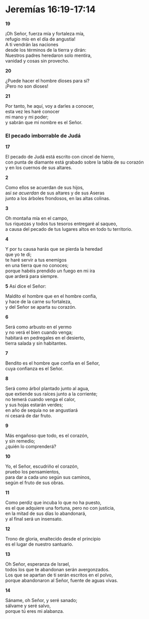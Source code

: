 # Jeremías 16:19-17:14

**19** 

¡Oh Señor, fuerza mía y fortaleza mía,  
refugio mío en el día de angustia\!  
A ti vendrán las naciones  
desde los términos de la tierra y dirán:  
Nuestros padres heredaron solo mentira,  
vanidad y cosas sin provecho.

**20** 

¿Puede hacer el hombre dioses para sí?  
¡Pero no son dioses\!

**21** 

Por tanto, he aquí, voy a darles a conocer,  
esta vez les haré conocer  
mi mano y mi poder;  
y sabrán que mi nombre es el Señor.

### **El pecado imborrable de Judá**

**17** 

El pecado de Judá está escrito con cincel de hierro,  
con punta de diamante está grabado sobre la tabla de su corazón  
y en los cuernos de sus altares.

**2** 

Como ellos se acuerdan de sus hijos,  
así *se acuerdan* de sus altares y de sus Aseras  
junto a los árboles frondosos, en las altas colinas.

**3** 

Oh montaña mía en el campo,  
tus riquezas y todos tus tesoros entregaré al saqueo,  
a causa del pecado de tus lugares altos en todo tu territorio.

**4** 

Y por tu causa harás que se pierda la heredad  
que yo te di;  
te haré servir a tus enemigos  
en una tierra que no conoces;  
porque habéis prendido un fuego en mi ira  
que arderá para siempre.

**5** Así dice el Señor:

Maldito el hombre que en el hombre confía,  
y hace de la carne su fortaleza,  
y del Señor se aparta su corazón.

**6** 

Será como arbusto en el yermo  
y no verá el bien cuando venga;  
habitará en pedregales en el desierto,  
tierra salada y sin habitantes.

**7** 

Bendito es el hombre que confía en el Señor,  
cuya confianza es el Señor.

**8** 

Será como árbol plantado junto al agua,  
que extiende sus raíces junto a la corriente;  
no temerá cuando venga el calor,  
y sus hojas estarán verdes;  
en año de sequía no se angustiará  
ni cesará de dar fruto.

**9** 

Más engañoso que todo, es el corazón,  
y sin remedio;  
¿quién lo comprenderá?

**10** 

Yo, el Señor, escudriño el corazón,  
pruebo los pensamientos,  
para dar a cada uno según sus caminos,  
según el fruto de sus obras.

**11** 

Como perdiz que incuba lo que no ha puesto,  
es el que adquiere una fortuna, pero no con justicia,  
en la mitad de sus días lo abandonará,  
y al final será un insensato.

**12** 

Trono de gloria, enaltecido desde el principio  
es el lugar de nuestro santuario.

**13** 

Oh Señor, esperanza de Israel,  
todos los que te abandonan serán avergonzados.  
Los que se apartan de ti serán escritos en el polvo,  
porque abandonaron al Señor, fuente de aguas vivas.

**14** 

Sáname, oh Señor, y seré sanado;  
sálvame y seré salvo,  
porque tú eres mi alabanza.

